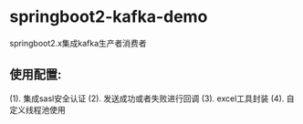 # springboot2-kafka-demo
springboot2.x集成kafka生产者消费者
 ## 使用配置: 
 (1). 集成sasl安全认证
 (2). 发送成功或者失败进行回调
 (3). excel工具封装
 (4). 自定义线程池使用